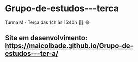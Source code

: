 # Grupo-de-estudos---terca
Turma M - Terça das 14h às 15:40h 🚴:clap:
:smile:
## Site em desenvolvimento: https://maicolbade.github.io/Grupo-de-estudos---ter-a/
